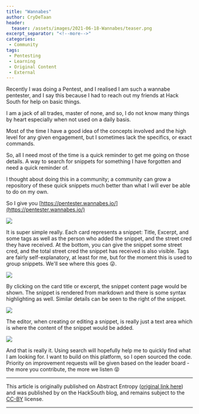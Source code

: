 ```yaml
---
title: "Wannabes"
author: CryDeTaan
header:
  teaser: /assets/images/2021-06-18-Wannabes/teaser.png
excerpt_separator: "<!--more-->"
categories:
 - Community
tags:
 - Pentesting
 - Learning
 - Original Content
 - External
---
```


Recently I was doing a Pentest, and I realised I am such a wannabe pentester, and I say this because I had to reach out my friends at Hack South for help on basic things.

I am a jack of all trades, master of none, and so, I do not know many things by heart especially when not used on a
daily basis.

<!--more-->

Most of the time I have a good idea of the concepts involved and the high level for any given engagement, but I
sometimes lack the specifics, or exact commands.

So, all I need most of the time is a quick reminder to get me going on those details. A way to search for snippets for
something I have forgotten and need a quick reminder of.

I thought about doing this in a community; a community can grow a repository of these quick snippets much better than
what I will ever be able to do on my own.

So I give you [https://pentester.wannabes.io/](https://pentester.wannabes.io/)

![](https://abstractentropy.com/content/images/2021/06/image-2.png)

It is super simple really. Each card represents a snippet: Title, Excerpt, and some tags as well as the person who added
the snippet, and the street cred they have received. At the bottom, you can give the snippet some street cred, and the
total street cred the snippet has received is also visible. Tags are fairly self-explanatory, at least for me, but for
the moment this is used to group snippets. We'll see where this goes 😜.

![](https://abstractentropy.com/content/images/2021/06/image-3.png)

By clicking on the card title or excerpt, the snippet content page would be shown. The snippet is rendered from markdown
and there is some syntax highlighting as well. Similar details can be seen to the right of the snippet.

![](https://abstractentropy.com/content/images/2021/06/image-4.png)

The editor, when creating or editing a snippet, is really just a text area which is where the content of the snippet
would be added.

![](https://abstractentropy.com/content/images/2021/06/image-6.png)

And that is really it. Using search will hopefully help me to quickly find what I am looking for. I want to build on
this platform, so I open sourced the code. Priority on improvement requests will be given based on the leader board -
the more you contribute, the more we listen 😝

___
<p>This article is originally published on Abstract Entropy (<a href="https://abstractentropy.com/wannabes/" target="_blank">original link here</a>) and was published by on the HackSouth blog, and remains subject to the <a href="https://creativecommons.org/licenses/by/2.0/legalcode">CC-BY</a> license.</p>

___
